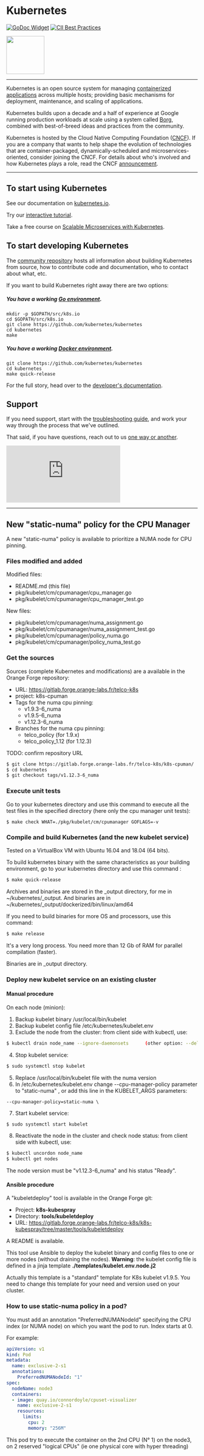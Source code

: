 # Kubernetes

[![GoDoc Widget]][GoDoc] [![CII Best Practices](https://bestpractices.coreinfrastructure.org/projects/569/badge)](https://bestpractices.coreinfrastructure.org/projects/569)

<img src="https://github.com/kubernetes/kubernetes/raw/master/logo/logo.png" width="100">

----

Kubernetes is an open source system for managing [containerized applications]
across multiple hosts; providing basic mechanisms for deployment, maintenance,
and scaling of applications.

Kubernetes builds upon a decade and a half of experience at Google running
production workloads at scale using a system called [Borg],
combined with best-of-breed ideas and practices from the community.

Kubernetes is hosted by the Cloud Native Computing Foundation ([CNCF]).
If you are a company that wants to help shape the evolution of
technologies that are container-packaged, dynamically-scheduled
and microservices-oriented, consider joining the CNCF.
For details about who's involved and how Kubernetes plays a role,
read the CNCF [announcement].

----

## To start using Kubernetes

See our documentation on [kubernetes.io].

Try our [interactive tutorial].

Take a free course on [Scalable Microservices with Kubernetes].

## To start developing Kubernetes

The [community repository] hosts all information about
building Kubernetes from source, how to contribute code
and documentation, who to contact about what, etc.

If you want to build Kubernetes right away there are two options:

##### You have a working [Go environment].

```
mkdir -p $GOPATH/src/k8s.io
cd $GOPATH/src/k8s.io
git clone https://github.com/kubernetes/kubernetes
cd kubernetes
make
```

##### You have a working [Docker environment].

```
git clone https://github.com/kubernetes/kubernetes
cd kubernetes
make quick-release
```

For the full story, head over to the [developer's documentation].

## Support

If you need support, start with the [troubleshooting guide],
and work your way through the process that we've outlined.

That said, if you have questions, reach out to us
[one way or another][communication].

[announcement]: https://cncf.io/news/announcement/2015/07/new-cloud-native-computing-foundation-drive-alignment-among-container
[Borg]: https://research.google.com/pubs/pub43438.html
[CNCF]: https://www.cncf.io/about
[communication]: https://git.k8s.io/community/communication
[community repository]: https://git.k8s.io/community
[containerized applications]: https://kubernetes.io/docs/concepts/overview/what-is-kubernetes/
[developer's documentation]: https://git.k8s.io/community/contributors/devel#readme
[Docker environment]: https://docs.docker.com/engine
[Go environment]: https://golang.org/doc/install
[GoDoc]: https://godoc.org/k8s.io/kubernetes
[GoDoc Widget]: https://godoc.org/k8s.io/kubernetes?status.svg
[interactive tutorial]: https://kubernetes.io/docs/tutorials/kubernetes-basics
[kubernetes.io]: https://kubernetes.io
[Scalable Microservices with Kubernetes]: https://www.udacity.com/course/scalable-microservices-with-kubernetes--ud615
[troubleshooting guide]: https://kubernetes.io/docs/tasks/debug-application-cluster/troubleshooting/

[![Analytics](https://kubernetes-site.appspot.com/UA-36037335-10/GitHub/README.md?pixel)]()

----

## New "static-numa" policy for the CPU Manager

A new "static-numa" policy is available to prioritize a NUMA node for CPU pinning.

### Files modified and added

Modified files:
 * README.md   (this file)
 * pkg/kubelet/cm/cpumanager/cpu_manager.go
 * pkg/kubelet/cm/cpumanager/cpu_manager_test.go

New files:
 * pkg/kubelet/cm/cpumanager/numa_assignment.go
 * pkg/kubelet/cm/cpumanager/numa_assignment_test.go
 * pkg/kubelet/cm/cpumanager/policy_numa.go
 * pkg/kubelet/cm/cpumanager/policy_numa_test.go


### Get the sources

Sources (complete Kubernetes and modifications) are a available in the Orange Forge repository:
 * URL: https://gitlab.forge.orange-labs.fr/telco-k8s
 * project: k8s-cpuman
 * Tags for the numa cpu pinning:
    * v1.9.3-6_numa
    * v1.9.5-6_numa
    * v1.12.3-6_numa
 * Branches for the numa cpu pinning:
    * telco_policy   (for 1.9.x)
    * telco_policy_1.12   (for 1.12.3)

TODO: confirm repository URL  
```sh
$ git clone https://gitlab.forge.orange-labs.fr/telco-k8s/k8s-cpuman/
$ cd kubernetes
$ git checkout tags/v1.12.3-6_numa
```


### Execute unit tests

Go to your kubernetes directory and use this command to execute all the test files in the specified directory (here only the cpu manager unit tests):
```
$ make check WHAT=./pkg/kubelet/cm/cpumanager GOFLAGS=-v
```


### Compile and build Kubernetes (and the new kubelet service)

Tested on a VirtualBox VM with Ubuntu 16.04 and 18.04 (64 bits).

To build kubernetes binary with the same characteristics as your building environment, go to your kubernetes directory and use this command :

```sh
$ make quick-release
```
Archives and binaries are stored in the _output directory, for me in ~/kubernetes/_output. And binaries are in ~/kubernetes/_output/dockerized/bin/linux/amd64


If you need to build binaries for more OS and processors, use this command:
```sh
$ make release
```
It's a very long process. You need more than 12 Gb of RAM for parallel compilation (faster).

Binaries are in _output directory.


### Deploy new kubelet service on an existing cluster

#### Manual procedure

On each node (minion):
 1. Backup kubelet binary /usr/local/bin/kubelet
 2. Backup kubelet config file /etc/kubernetes/kubelet.env
 3. Exclude the node from the cluster: from client side with kubectl, use:
``` sh
$ kubectl drain node_name --ignore-daemonsets      (other option: --delete-local-data)
```
 4. Stop kubelet service:
``` sh
$ sudo systemctl stop kubelet
```
 5. Replace /usr/local/bin/kubelet  file with the numa version
 6. In /etc/kubernetes/kubelet.env  change --cpu-manager-policy parameter to "static-numa" , or add this line in the KUBELET_ARGS parameters:
```
--cpu-manager-policy=static-numa \
```
 7. Start kubelet service:
``` sh
$ sudo systemctl start kubelet
```
 8. Reactivate the node in the cluster and check node status: from client side with kubectl, use:
``` sh
$ kubectl uncordon node_name
$ kubectl get nodes
```
The node version must be "v1.12.3-6_numa" and his status "Ready".

#### Ansible procedure

A "kubeletdeploy" tool is available in the Orange Forge git:
 * Project: **k8s-kubespray**
 * Directory: **tools/kubeletdeploy**
 * URL: https://gitlab.forge.orange-labs.fr/telco-k8s/k8s-kubespray/tree/master/tools/kubeletdeploy

A README is available.

This tool use Ansible to deploy the kubelet binary and config files to one or more nodes (without draining the nodes).
**Warning**: the kubelet config file is defined in a jinja template **./templates/kubelet.env.node.j2**

Actually this template is a "standard" template for K8s kubelet v1.9.5. You need to change this template for your need and version used on your cluster.



### How to use static-numa policy in a pod?

You must add an annotation "PreferredNUMANodeId" specifying the CPU index (or NUMA node) on which you want the pod to run. Index starts at 0.

For example:
```yaml
apiVersion: v1
kind: Pod
metadata:
  name: exclusive-2-s1
  annotations:
    PreferredNUMANodeId: "1"
spec:
  nodeName: node3
  containers:
  - image: quay.io/connordoyle/cpuset-visualizer
    name: exclusive-2-s1
    resources:
      limits:
        cpu: 2
        memory: "256M"
```
This pod try to execute the container on the 2nd CPU (N° 1) on the node3, on 2 reserved "logical CPUs" (ie one physical core with hyper threading)
